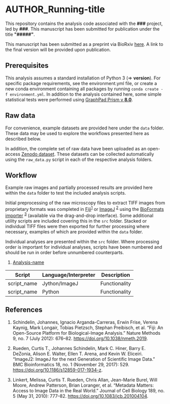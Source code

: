 
<!-- [![DOI](https://zenodo.org/badge/..../.svg)](https://doi.org/###/zenodo.###) -->

# AUTHOR_Running-title

This repository contains the analysis code associated with the **###** project, led by **###**. This manuscript has been submitted for publication under the title **"#####"**.

This manuscript has been submitted as a preprint via BioRxiv [here](biorxiv/link). A link to the final version will be provided upon publication.

## Prerequisites

This analysis assumes a standard installation of Python 3 (=> **version**). For specific package requirements, see the environment.yml file, or  create a new conda environment containing all packages by running ```conda create -f environment.yml```. In addition to the analysis contained here, some simple statistical tests were performed using [GraphPad Prism v **8.0**](https://www.graphpad.com/scientific-software/prism/).

## Raw data

For convenience, example datasets are provided here under the ```data``` folder. These data may be used to explore the workflows presented here as described below.

In addition, the complete set of raw data have been uploaded as an open-access [Zenodo dataset](https://doi.org/###/zenodo.###). These datasets can be collected automatically using the ```raw_data.py``` script in each of the respective analysis folders.

## Workflow

Example raw images and partially processed results are provided here within the ```data``` folder to test the included analysis scripts.

Initial preprocessing of the raw microscopy files to extract TIFF images from proprietary formats was completed in [Fiji][1]<sup>[1]</sup> or [ImageJ][2] <sup>[2]</sup> using the [BioFormats importer][3] <sup>[3]</sup> (available via the drag-and-drop interface). Some additional utility scripts are included covering this in the ```src``` folder. Stacked or individual TIFF files were then exported for further processing where necessary, examples of which are provided within the ```data``` folder.

Individual analyses are presented within the ```src``` folder. Where processing order is important for individual analyses, scripts have been numbered and should be run in order before unnumbered counterparts.

1. [Analysis-name](link/to/folder)

| Script      | Language/Interpreter | Description   |
|-------------|----------------------|---------------|
| script_name | Jython/ImageJ        | Functionality |
| script_name | Python               | Functionality |

## References

[1]: https://imagej.net/ImageJ2

1. Schindelin, Johannes, Ignacio Arganda-Carreras, Erwin Frise, Verena Kaynig, Mark Longair, Tobias Pietzsch, Stephan Preibisch, et al. “Fiji: An Open-Source Platform for Biological-Image Analysis.” Nature Methods 9, no. 7 (July 2012): 676–82. https://doi.org/10.1038/nmeth.2019.

[2]: https://imagej.net/Fiji

2. Rueden, Curtis T., Johannes Schindelin, Mark C. Hiner, Barry E. DeZonia, Alison E. Walter, Ellen T. Arena, and Kevin W. Eliceiri. “ImageJ2: ImageJ for the next Generation of Scientific Image Data.” BMC Bioinformatics 18, no. 1 (November 29, 2017): 529. https://doi.org/10.1186/s12859-017-1934-z.

[3]: https://docs.openmicroscopy.org/bio-formats/5.8.2/users/imagej/installing.html

3. Linkert, Melissa, Curtis T. Rueden, Chris Allan, Jean-Marie Burel, Will Moore, Andrew Patterson, Brian Loranger, et al. “Metadata Matters: Access to Image Data in the Real World.” Journal of Cell Biology 189, no. 5 (May 31, 2010): 777–82. https://doi.org/10.1083/jcb.201004104.
